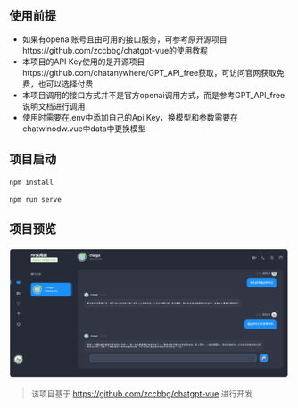 ## 使用前提
* 如果有openai账号且由可用的接口服务，可参考原开源项目https://github.com/zccbbg/chatgpt-vue的使用教程
* 本项目的API Key使用的是开源项目https://github.com/chatanywhere/GPT_API_free获取，可访问官网获取免费，也可以选择付费
* 本项目调用的接口方式并不是官方openai调用方式，而是参考GPT_API_free说明文档进行调用
* 使用时需要在.env中添加自己的Api Key，换模型和参数需要在chatwinodw.vue中data中更换模型
## 项目启动
`npm install`

`npm run serve`


## 项目预览
![输入图片说明](src/assets/img/1.png)



> 该项目基于 https://github.com/zccbbg/chatgpt-vue 进行开发